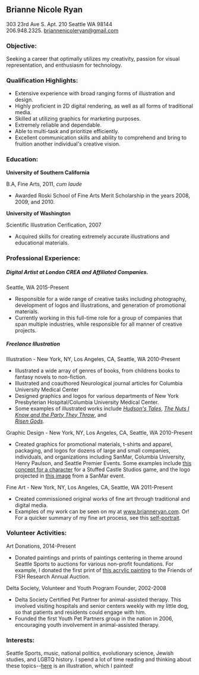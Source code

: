 ## Brianne Nicole Ryan

303 23rd Ave S. Apt. 210 Seattle WA 98144  
206.948.2325. 
briannenicoleryan@gmail.com

### Objective:

Seeking a career that optimally utilizes my creativity, passion for visual representation, and enthusiasm for technology.

### Qualification Highlights:

* Extensive experience with broad ranging forms of illustration and design.
* Highly proficient in 2D digital rendering, as well as all forms of traditional media.
* Skilled at utilizing graphics for marketing purposes.
* Extremely reliable and dependable. 
* Able to multi-task and prioritize efficiently. 
* Excellent communication skills and ability to comprehend and bring to fruition another individual's creative vision.

### Education:

**University of Southern California**  

B.A, Fine Arts, 2011, _cum laude_
* Awarded Roski School of Fine Arts Merit Scholarship in the years 2008, 2009, and 2010. 

**University of Washington**  

Scientific Illustration Cerification, 2007
* Acquired skills for creating extremely accurate illustrations and educational materials. 

### Professional Experience: 

##### Digital Artist at London CREA and Affiliated Companies. 
Seattle, WA 2015-Present

* Responsible for a wide range of creative tasks including photography, development of logos and illustrations, and generation of promotional materials. 
* Currently working in this full-time role for a group of companies that span multiple industries, while responsible for all manner of creative projects. 

##### Freelance Illustration

Illustration - New York, NY, Los Angeles, CA, Seattle, WA 2010-Present
* Illustrated a wide array of genres of books, from childrens books to fantasy novels to non-fiction. 
* Illustrated and coauthored Neurological journal articles for Columbia University Medical Center
* Designed graphics and logos for various departments of New York Presbyterian Hospital/Columbia University Medical Center.
* Some examples of illustrated works include 
[_Hudson's Tales_](https://www.amazon.com/Hudsons-Tales-Adventures-Brother-Hudson/dp/0692204040), [_The Nuts I Know and the Party They Throw_](https://www.amazon.com/Nuts-Know-Party-They-Throw-ebook/dp/B01I66LB7A), and  
[_Risen Gods_](https://www.amazon.com/dp/B018GEKCE0/ref=rdr_kindle_ext_tmb). 

Graphic Design - New York, NY, Los Angeles, CA, Seattle, WA 2010-Present
* Created graphics for promotional materials, t-shirts and apparel, packaging, and logos for dozens of large and small companies, individuals, and organizations including SanMar, Columbia University, Henry Paulson, and Seattle Premier Events. Some examples include [this concept for a character](http://nebula.wsimg.com/0cddde35e84d66b61bef7fd39f66d88e?AccessKeyId=F097E11996A8D1978335&disposition=0&alloworigin=1) for a Stuffed Castle Studios game, and the logo projected in [this image](http://nebula.wsimg.com/9939a41b375c4381be609f1662373884?AccessKeyId=37FD32A831813860134C&disposition=0&alloworigin=1) from a SanMar event.  

Fine Art - New York, NY, Los Angeles, CA, Seattle, WA 2011-Present
* Created commissioned original works of fine art through traditional and digital media. 
* Examples of my work can be seen on my at www.brianneryan.com. Or! For a quicker summary of my fine art process, see this [self-portrait](http://nebula.wsimg.com/7e1627f6d358e92847843087b5053abd?AccessKeyId=F097E11996A8D1978335&disposition=0&alloworigin=1).


### Volunteer Activities:

Art Donations, 2014-Present
* Donated paintings and prints of paintings centering in theme around Seattle Sports to auctions for various non-profit foundations. For example, I donated the first print of [this acrylic painting](http://nebula.wsimg.com/507a0f66abb9084a50d3ca5cd27ce192?AccessKeyId=F097E11996A8D1978335&disposition=0&alloworigin=1) to the Friends of FSH Research Annual Auction. 

Delta Society, Volunteer and Youth Program Founder, 2002-2008
* Delta Society Certified Pet Partner for animal-assisted therapy. This involved visiting hospitals and senior centers weekly with my little dog, so that patients and residents could engage with him. 
* Founded the first Youth Pet Partners group in the nation in 2006, encouraging youth involvement in animal-assisted therapy. 

### Interests:

Seattle Sports, music, national politics, evolutionary science, Jewish studies, and LGBTQ history. I spend a lot of time reading and thinking about these topics--[here](http://nebula.wsimg.com/3ba7e512c2a09e7c46bb3063c20025c6?AccessKeyId=F097E11996A8D1978335&disposition=0&alloworigin=1) is an illustration, which I painted!  


